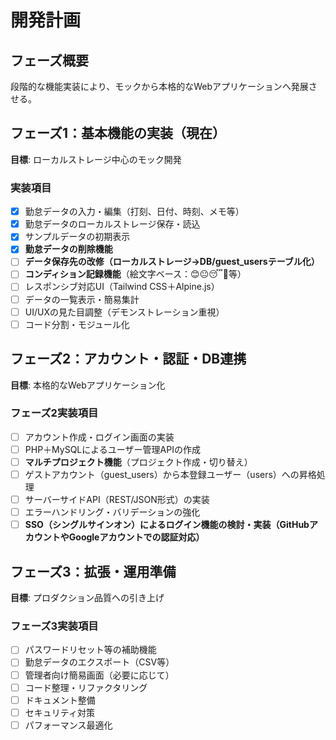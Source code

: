 # 開発計画

## フェーズ概要

段階的な機能実装により、モックから本格的なWebアプリケーションへ発展させる。

## フェーズ1：基本機能の実装（現在）

**目標**: ローカルストレージ中心のモック開発

### 実装項目

- [x] 勤怠データの入力・編集（打刻、日付、時刻、メモ等）
- [x] 勤怠データのローカルストレージ保存・読込
- [x] サンプルデータの初期表示
- [x] **勤怠データの削除機能**
- [ ] **データ保存先の改修（ローカルストレージ→DB/guest_usersテーブル化）**
- [ ] **コンディション記録機能**（絵文字ベース：😊😐😴🤒等）
- [ ] レスポンシブ対応UI（Tailwind CSS＋Alpine.js）
- [ ] データの一覧表示・簡易集計
- [ ] UI/UXの見た目調整（デモンストレーション重視）
- [ ] コード分割・モジュール化

## フェーズ2：アカウント・認証・DB連携

**目標**: 本格的なWebアプリケーション化

### フェーズ2実装項目

- [ ] アカウント作成・ログイン画面の実装
- [ ] PHP＋MySQLによるユーザー管理APIの作成
- [ ] **マルチプロジェクト機能**（プロジェクト作成・切り替え）
- [ ] ゲストアカウント（guest_users）から本登録ユーザー（users）への昇格処理
- [ ] サーバーサイドAPI（REST/JSON形式）の実装
- [ ] エラーハンドリング・バリデーションの強化
- [ ] **SSO（シングルサインオン）によるログイン機能の検討・実装（GitHubアカウントやGoogleアカウントでの認証対応）**

## フェーズ3：拡張・運用準備

**目標**: プロダクション品質への引き上げ

### フェーズ3実装項目

- [ ] パスワードリセット等の補助機能
- [ ] 勤怠データのエクスポート（CSV等）
- [ ] 管理者向け簡易画面（必要に応じて）
- [ ] コード整理・リファクタリング
- [ ] ドキュメント整備
- [ ] セキュリティ対策
- [ ] パフォーマンス最適化
